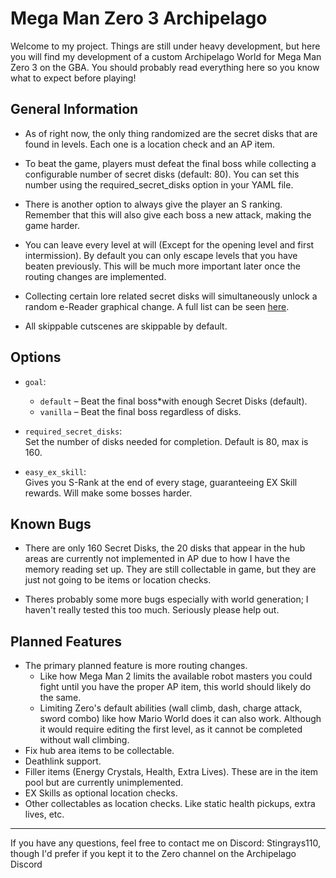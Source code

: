 # Mega Man Zero 3 Archipelago

Welcome to my project. Things are still under heavy development, but here you will find my development of a custom Archipelago World for Mega Man Zero 3 on the GBA. You should probably read everything here so you know what to expect before playing!

## General Information
- As of right now, the only thing randomized are the secret disks that are found in levels. Each one is a location check and an AP item.

- To beat the game, players must defeat the final boss while collecting a configurable number of secret disks (default: 80). You can set this number using the required_secret_disks option in your YAML file.

- There is another option to always give the player an S ranking. Remember that this will also give each boss a new attack, making the game harder.

- You can leave every level at will (Except for the opening level and first intermission). By default you can only escape levels that you have beaten previously. This will be much more important later once the routing changes are implemented.

- Collecting certain lore related secret disks will simultaneously unlock a random e-Reader graphical change. A full list can be seen [here](https://tcrf.net/Mega_Man_Zero_3/e-Reader_Functions). 

- All skippable cutscenes are skippable by default.

## Options

- `goal`:  
  - `default` – Beat the final boss*with enough Secret Disks (default).
  - `vanilla` – Beat the final boss regardless of disks.

- `required_secret_disks`:  
  Set the number of disks needed for completion. Default is 80, max is 160.

- `easy_ex_skill`:  
  Gives you S-Rank at the end of every stage, guaranteeing EX Skill rewards. Will make some bosses harder.

## Known Bugs

- There are only 160 Secret Disks, the 20 disks that appear in the hub areas are currently not implemented in AP due to how I have the memory reading set up. They are still collectable in game, but they are just not going to be items or location checks.

- Theres probably some more bugs especially with world generation; I haven't really tested this too much. Seriously please help out.

## Planned Features
- The primary planned feature is more routing changes. 
  - Like how Mega Man 2 limits the available robot masters you could fight until you have the proper AP item, this world should likely do the same. 
  - Limiting Zero's default abilities (wall climb, dash, charge attack, sword combo) like how Mario World does it can also work. Although it would require editing the first level, as it cannot be completed without wall climbing.
- Fix hub area items to be collectable. 
- Deathlink support.
- Filler items (Energy Crystals, Health, Extra Lives). These are in the item pool but are currently unimplemented.
- EX Skills as optional location checks.
- Other collectables as location checks. Like static health pickups, extra lives, etc.

---
If you have any questions, feel free to contact me on Discord: Stingrays110, though I'd prefer if you kept it to the Zero channel on the Archipelago Discord
